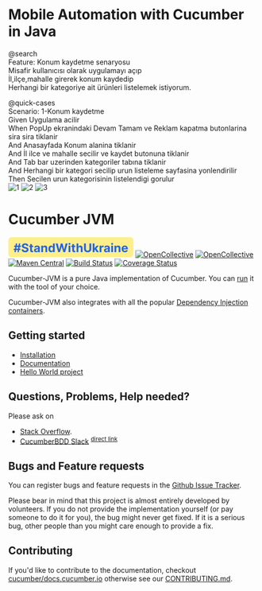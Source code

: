 # Mobile Automation with Cucumber in Java


@search
<br>Feature: Konum kaydetme senaryosu
<br>Misafir kullanıcısı olarak uygulamayı açıp
<br>İl,ilçe,mahalle girerek konum kaydedip
<br>Herhangi bir kategoriye ait ürünleri listelemek istiyorum.

@quick-cases<br>
  Scenario: 1-Konum kaydetme<br>
    Given Uygulama acilir<br>
    When PopUp ekranindaki Devam Tamam ve Reklam kapatma butonlarina sira sira tiklanir<br>
      And Anasayfada Konum alanina tiklanir<br>
      And İl ilce ve mahalle secilir ve kaydet butonuna tiklanir<br>
      And Tab bar uzerinden kategoriler tabına tiklanir<br>
      And Herhangi bir kategori secilip urun listeleme sayfasina yonlendirilir<br>
     Then Secilen urun kategorisinin listelendigi gorulur<br>
![1](https://user-images.githubusercontent.com/75911392/181192289-b4021ffa-0ae2-44c2-8b2f-3cee9163b9ea.PNG)
![2](https://user-images.githubusercontent.com/75911392/181192309-da89a61c-9d19-4a39-815d-95cfaa3d2c2f.PNG)
![3](https://user-images.githubusercontent.com/75911392/181192324-344ebbb5-8f72-4ba1-b94c-804ba0119946.PNG)

# Cucumber JVM

[![#StandWithUkraine](https://raw.githubusercontent.com/vshymanskyy/StandWithUkraine/main/badges/StandWithUkraine.svg)](https://vshymanskyy.github.io/StandWithUkraine)
[![OpenCollective](https://opencollective.com/cucumber/backers/badge.svg)](https://opencollective.com/cucumber) 
[![OpenCollective](https://opencollective.com/cucumber/sponsors/badge.svg)](https://opencollective.com/cucumber)
[![Maven Central](https://img.shields.io/maven-central/v/io.cucumber/cucumber-java.svg?label=Maven%20Central)](https://search.maven.org/search?q=g:%22io.cucumber%22%20AND%20a:%22cucumber-java%22)
[![Build Status](https://github.com/cucumber/cucumber-jvm/workflows/Cucumber%20CI/badge.svg)](https://github.com/cucumber/cucumber-jvm/actions)
[![Coverage Status](https://codecov.io/gh/cucumber/cucumber-jvm/branch/main/graph/badge.svg)](https://codecov.io/gh/cucumber/cucumber-jvm/branch/main)

Cucumber-JVM is a pure Java implementation of Cucumber. 
You can [run](https://cucumber.io/docs/cucumber/api/#running-cucumber) it with 
the tool of your choice.

Cucumber-JVM also integrates with all the popular 
[Dependency Injection containers](https://cucumber.io/docs/installation/java/#dependency-injection).

## Getting started
 * [Installation](https://cucumber.io/docs/installation/java/)
 * [Documentation](https://cucumber.io/docs/cucumber/)
 * [Hello World project](https://github.com/cucumber/cucumber-java-skeleton)

## Questions, Problems, Help needed?

Please ask on 
 * [Stack Overflow](https://stackoverflow.com/questions/tagged/cucumber-jvm).
 * [CucumberBDD Slack](https://cucumberbdd-slack-invite.herokuapp.com/) <sup>[direct link](https://cucumberbdd.slack.com/)</sup>

## Bugs and Feature requests

You can register bugs and feature requests in the 
[Github Issue Tracker](https://github.com/cucumber/cucumber-jvm/issues). 

Please bear in mind that this project is almost entirely developed by 
volunteers. If you do not provide the implementation yourself (or pay someone 
to do it for you), the bug might never get fixed. If it is a serious bug, other 
people than you might care enough to provide a fix.

## Contributing 

If you'd like to contribute to the documentation, checkout 
[cucumber/docs.cucumber.io](https://github.com/cucumber/docs.cucumber.io) 
otherwise see our
[CONTRIBUTING.md](https://github.com/cucumber/cucumber-jvm/blob/main/CONTRIBUTING.md).
